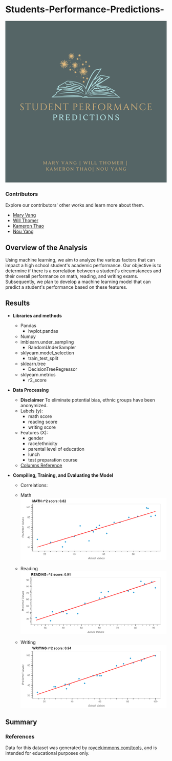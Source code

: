 # Students-Performance-Predictions-

<!-- ![](Images/Group1.png) -->
<p align="center">
    <img src="Images/Group1.png" alt="Group Image" width="600">
</p>

### Contributors 
Explore our contributors' other works and learn more about them. 
* [Mary Vang](https://github.com/Vang59)
* [Will Thomer](https://github.com/Siskeaux)
* [Kameron Thao](https://github.com/KThao17)
* [Nou Yang](https://github.com/nouyang0620)

## Overview of the Analysis
Using machine learning, we aim to analyze the various factors that can impact a high school student's academic performance. Our objective is to determine if there is a correlation between a student's circumstances and their overall performance on math, reading, and writing exams. Subsequently, we plan to develop a machine learning model that can predict a student's performance based on these features. 

## Results
* **Libraries and methods**
    * Pandas
        * hvplot.pandas
    * Numpy 
    * imblearn.under_sampling
        * RandomUnderSampler
    * sklyearn.model_selection
        * train_test_split
    * sklearn.tree
        * DecisionTreeRegressor
    * sklyearn.metrics
        * r2_score 

* **Data Processing** 
    * **Disclaimer** To eliminate potential bias, ethnic groups have been anonymized. 
    * Labels (y): 
        * math score
        * reading score
        * writing score
    * Features (X):
        * gender
        * race/ethnicity
        * parental level of education
        * lunch
        * test preparation course
    * [Columns Reference](Images/NumericConversionReference.png)


* **Compiling, Training, and Evaluating the Model** 
    * Correlations: 

    * Math 
    ![](Images/math.png)

    * Reading
    ![](Images/reading.png)

    * Writing 
    ![](Images/writing.png)

## Summary

### References
Data for this dataset was generated by [roycekimmons.com/tools](http://roycekimmons.com/tools/generated_data/exams), and is intended for educational purposes only. 